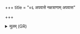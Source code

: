 +++
title = "०६ अपवासे नक्षत्राणाम् अपवास"

+++
<details><summary>मूलम् (GR)</summary>

अपवासे नक्षत्राणाम्  
अपवास उतोषसाम् ।  
अपास्मत् सर्वम् आमयद्  
अप क्षेत्रियम् अक्रमीत् ॥
</details>